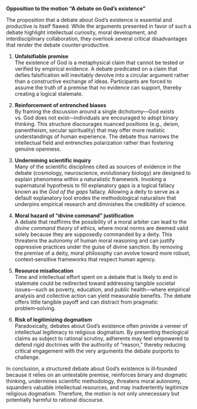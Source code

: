 

**Opposition to the motion “A debate on God’s existence”**

The proposition that a debate about God’s existence is essential and
productive is itself flawed. While the arguments presented in favor of
such a debate highlight intellectual curiosity, moral development, and
interdisciplinary collaboration, they overlook several critical
disadvantages that render the debate counter‑productive.

1.  **Unfalsifiable premise**  
    The existence of God is a metaphysical claim that cannot be tested
    or verified by empirical evidence. A debate predicated on a claim
    that defies falsification will inevitably devolve into a circular
    argument rather than a constructive exchange of ideas. Participants
    are forced to assume the truth of a premise that no evidence can
    support, thereby creating a logical stalemate.

2.  **Reinforcement of entrenched biases**  
    By framing the discussion around a single dichotomy—God exists
    vs. God does not exist—individuals are encouraged to adopt binary
    thinking. This structure discourages nuanced positions (e.g., deism,
    panentheism, secular spirituality) that may offer more realistic
    understandings of human experience. The debate thus narrows the
    intellectual field and entrenches polarization rather than fostering
    genuine openness.

3.  **Undermining scientific inquiry**  
    Many of the scientific disciplines cited as sources of evidence in
    the debate (cosmology, neuroscience, evolutionary biology) are
    designed to explain phenomena within a naturalistic framework.
    Invoking a supernatural hypothesis to fill explanatory gaps is a
    logical fallacy known as the *God of the gaps* fallacy. Allowing a
    deity to serve as a default explanatory tool erodes the
    methodological naturalism that underpins empirical research and
    diminishes the credibility of science.

4.  **Moral hazard of “divine command” justification**  
    A debate that reaffirms the possibility of a moral arbiter can lead
    to the *divine command theory* of ethics, where moral norms are
    deemed valid solely because they are supposedly commanded by a
    deity. This threatens the autonomy of human moral reasoning and can
    justify oppressive practices under the guise of divine sanction. By
    removing the premise of a deity, moral philosophy can evolve toward
    more robust, context‑sensitive frameworks that respect human agency.

5.  **Resource misallocation**  
    Time and intellectual effort spent on a debate that is likely to end
    in stalemate could be redirected toward addressing tangible societal
    issues—such as poverty, education, and public health—where empirical
    analysis and collective action can yield measurable benefits. The
    debate offers little tangible payoff and can distract from pragmatic
    problem‑solving.

6.  **Risk of legitimizing dogmatism**  
    Paradoxically, debates about God’s existence often provide a veneer
    of intellectual legitimacy to religious dogmatism. By presenting
    theological claims as subject to rational scrutiny, adherents may
    feel empowered to defend rigid doctrines with the authority of
    “reason,” thereby reducing critical engagement with the very
    arguments the debate purports to challenge.

In conclusion, a structured debate about God’s existence is ill‑founded
because it relies on an untestable premise, reinforces binary and
dogmatic thinking, undermines scientific methodology, threatens moral
autonomy, squanders valuable intellectual resources, and may
inadvertently legitimize religious dogmatism. Therefore, the motion is
not only unnecessary but potentially harmful to rational discourse.
